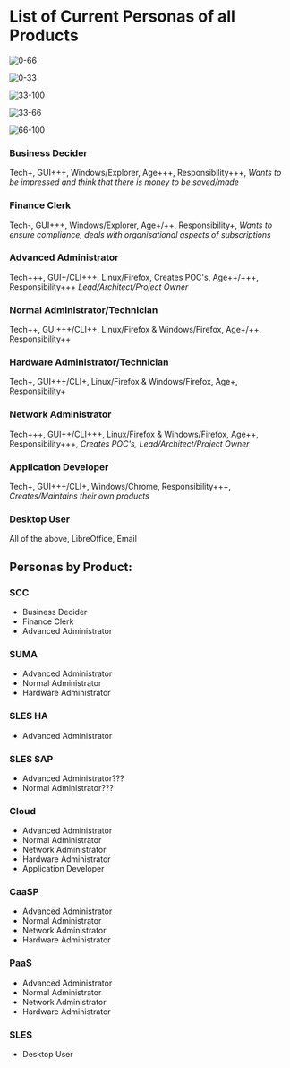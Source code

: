 # List of Current Personas of all Products

![0-66](/uploads/f235bf9d68ce308b53fb2be740397911/0-66.png)

![0-33](/uploads/58f62592475daf6dc67af722ffbb3ce2/0-33.png)

![33-100](/uploads/bd961846313c3e3fe82e7c25962e7197/33-100.png)

![33-66](/uploads/bd4352ca8821c99a974d0fea5f801ea4/33-66.png)

![66-100](/uploads/59ea0ebb99aedb32dbba00c216a0bcc5/66-100.png)

### Business Decider
Tech+, GUI+++, Windows/Explorer, Age+++, Responsibility+++, *Wants to be impressed and think that there is money to be saved/made*

### Finance Clerk
Tech-, GUI+++, Windows/Explorer, Age+/++, Responsibility+, *Wants to ensure compliance, deals with organisational aspects of subscriptions*

### Advanced Administrator
Tech+++, GUI+/CLI+++, Linux/Firefox, Creates POC's, Age++/+++, Responsibility+++ *Lead/Architect/Project Owner*

### Normal Administrator/Technician
Tech++, GUI+++/CLI++, Linux/Firefox & Windows/Firefox, Age+/++, Responsibility++

### Hardware Administrator/Technician
Tech+, GUI+++/CLI+, Linux/Firefox & Windows/Firefox, Age+, Responsibility+

### Network Administrator
Tech+++, GUI++/CLI+++, Linux/Firefox & Windows/Firefox, Age++, Responsibility+++, *Creates POC's, Lead/Architect/Project Owner*

### Application Developer
Tech+, GUI+++/CLI+, Windows/Chrome, Responsibility+++, *Creates/Maintains their own products*

### Desktop User
All of the above, LibreOffice, Email

## Personas by Product:

### SCC
- Business Decider
- Finance Clerk
- Advanced Administrator

### SUMA
- Advanced Administrator
- Normal Administrator
- Hardware Administrator

### SLES HA
- Advanced Administrator

### SLES SAP
- Advanced Administrator???
- Normal Administrator???

### Cloud
- Advanced Administrator
- Normal Administrator
- Network Administrator
- Hardware Administrator
- Application Developer

### CaaSP
- Advanced Administrator
- Normal Administrator
- Network Administrator
- Hardware Administrator

### PaaS
- Advanced Administrator
- Normal Administrator
- Network Administrator
- Hardware Administrator

### SLES
- Desktop User


